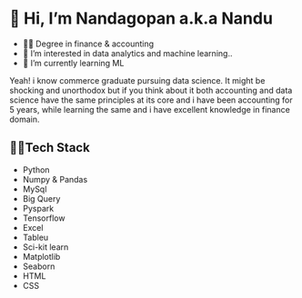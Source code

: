  # 👋 Hi, I’m Nandagopan a.k.a Nandu
- 👨‍🎓 Degree in finance & accounting
- 👀 I’m interested in data analytics and machine learning..
- 🌱 I’m currently learning ML
 
 
 Yeah! i know commerce graduate pursuing data science. It might be shocking and unorthodox but if you think about it both accounting and data science have the same      principles at its core and i have been accounting for 5 years, while learning the same and  i have excellent knowledge in finance domain.

  
  
  ## 👨‍💻**Tech Stack**
  - Python
  - Numpy & Pandas
  - MySql
  - Big Query
  - Pyspark
  - Tensorflow
  - Excel 
  - Tableu
  - Sci-kit learn
  - Matplotlib
  - Seaborn
  - HTML
  - CSS
<!---
nandu-k01/nandu-k01 is a ✨ special ✨ repository because its `README.md` (this file) appears on your GitHub profile.
You can click the Preview link to take a look at your changes.
--->
